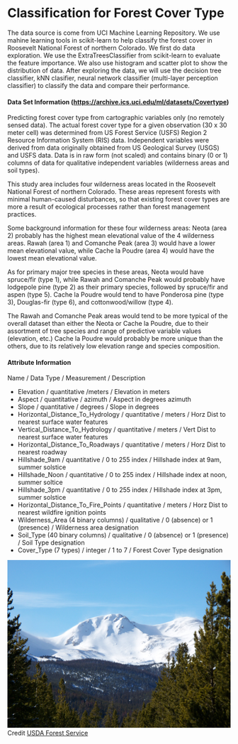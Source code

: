# Classification for Forest Cover Type


The data source is come from UCI Machine Learning Repository. We use mahine learning tools in scikit-learn to help classify the forest cover in Roosevelt National Forest of northern Colorado. We first do data exploration. We use the ExtraTreesClassifier from scikit-learn to evaluate the feature importance. We also use histogram and scatter plot to show the distribution of data. After exploring the data, we will use the decision tree classifier, kNN clasifier, neural network classifier (multi-layer perception classifier) to classify the data and compare their performance.


#### Data Set Information (https://archive.ics.uci.edu/ml/datasets/Covertype)
Predicting forest cover type from cartographic variables only (no remotely sensed data). The actual forest cover type for a given observation (30 x 30 meter cell) was determined from US Forest Service (USFS) Region 2 Resource Information System (RIS) data. Independent variables were derived from data originally obtained from US Geological Survey (USGS) and USFS data. Data is in raw form (not scaled) and contains binary (0 or 1) columns of data for qualitative independent variables (wilderness areas and soil types).

This study area includes four wilderness areas located in the Roosevelt National Forest of northern Colorado. These areas represent forests with minimal human-caused disturbances, so that existing forest cover types are more a result of ecological processes rather than forest management practices.

Some background information for these four wilderness areas: Neota (area 2) probably has the highest mean elevational value of the 4 wilderness areas. Rawah (area 1) and Comanche Peak (area 3) would have a lower mean elevational value, while Cache la Poudre (area 4) would have the lowest mean elevational value.

As for primary major tree species in these areas, Neota would have spruce/fir (type 1), while Rawah and Comanche Peak would probably have lodgepole pine (type 2) as their primary species, followed by spruce/fir and aspen (type 5). Cache la Poudre would tend to have Ponderosa pine (type 3), Douglas-fir (type 6), and cottonwood/willow (type 4).

The Rawah and Comanche Peak areas would tend to be more typical of the overall dataset than either the Neota or Cache la Poudre, due to their assortment of tree species and range of predictive variable values (elevation, etc.) Cache la Poudre would probably be more unique than the others, due to its relatively low elevation range and species composition. 

#### Attribute Information

Name / Data Type / Measurement / Description

* Elevation / quantitative /meters / Elevation in meters
* Aspect / quantitative / azimuth / Aspect in degrees azimuth
* Slope / quantitative / degrees / Slope in degrees
* Horizontal_Distance_To_Hydrology / quantitative / meters / Horz Dist to nearest surface water features
* Vertical_Distance_To_Hydrology / quantitative / meters / Vert Dist to nearest surface water features
* Horizontal_Distance_To_Roadways / quantitative / meters / Horz Dist to nearest roadway
* Hillshade_9am / quantitative / 0 to 255 index / Hillshade index at 9am, summer solstice
* Hillshade_Noon / quantitative / 0 to 255 index / Hillshade index at noon, summer soltice
* Hillshade_3pm / quantitative / 0 to 255 index / Hillshade index at 3pm, summer solstice
* Horizontal_Distance_To_Fire_Points / quantitative / meters / Horz Dist to nearest wildfire ignition points
* Wilderness_Area (4 binary columns) / qualitative / 0 (absence) or 1 (presence) / Wilderness area designation
* Soil_Type (40 binary columns) / qualitative / 0 (absence) or 1 (presence) / Soil Type designation
* Cover_Type (7 types) / integer / 1 to 7 / Forest Cover Type designation


![](img/cover.jpg)
Credit [USDA Forest Service](https://www.fs.usda.gov/Internet/FSE_MEDIA/stelprdb5446926.jpg)
